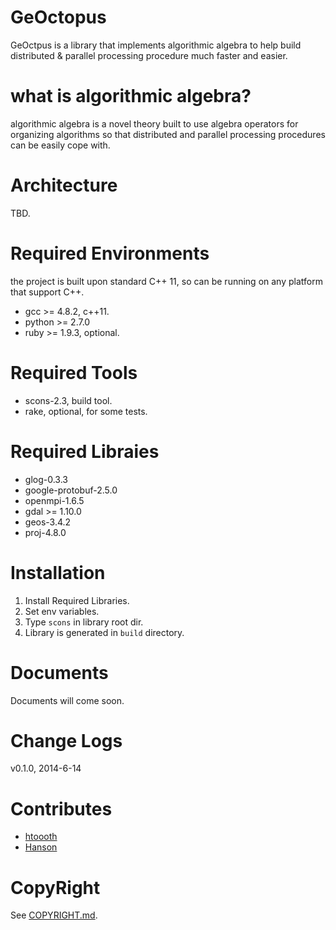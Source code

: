 GeOctopus
=====
GeOctpus is a library that implements algorithmic algebra to help build distributed & parallel processing procedure much faster and easier.

what is algorithmic algebra?
==================
algorithmic algebra is a novel theory built to use algebra operators for organizing algorithms so that distributed and parallel processing procedures can be easily cope with.

Architecture
============
TBD.

Required Environments
=====================
the project is built upon standard C++ 11, so can be running on any platform that support C++.
* gcc >= 4.8.2, c++11.
* python >= 2.7.0
* ruby >= 1.9.3, optional.

Required Tools
==============
* scons-2.3, build tool.
* rake, optional, for some tests.

Required Libraies
=================
* glog-0.3.3 
* google-protobuf-2.5.0
* openmpi-1.6.5
* gdal >= 1.10.0
* geos-3.4.2
* proj-4.8.0

Installation
==============
1. Install Required Libraries.
2. Set env variables.
3. Type `scons` in library root dir.
4. Library is generated in `build` directory.

Documents
=========
Documents will come soon.

Change Logs
===========
v0.1.0, 2014-6-14

Contributes
===========
* [htoooth](https://github.com/htoooth)
* [Hanson](https://github.com/geosky)

CopyRight
=========
See [COPYRIGHT.md](https://github.com/htoooth/hpgc_new/blob/master/COPYRIGHT.md).
